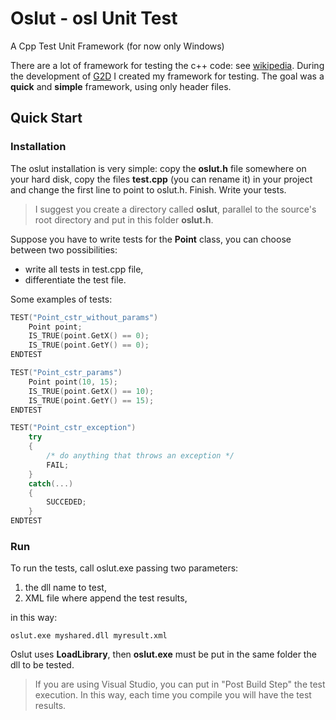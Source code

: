 # Oslut - osl Unit Test

A Cpp Test Unit Framework
(for now only Windows)

There are a lot of framework for testing the c++ code: see [wikipedia](https://en.wikipedia.org/wiki/List_of_unit_testing_frameworks#C.2B.2B).
During the development of [G2D](https://github.com/michelemei/g2d) I created my framework for testing. The goal was a **quick** and **simple** framework, using only header files.

## Quick Start

### Installation

The oslut installation is very simple: copy the __oslut.h__ file somewhere on your hard disk, copy the files __test.cpp__ (you can rename it) in your project and change the first line to point to oslut.h. Finish. Write your tests.

> I suggest you create a directory called __oslut__, parallel to the source's root directory and put in this folder __oslut.h__.

Suppose you have to write tests for the __Point__ class, you can choose between two possibilities:
 - write all tests in test.cpp file,
 - differentiate the test file.

Some examples of tests:
 
```cpp
TEST("Point_cstr_without_params")
	Point point;
	IS_TRUE(point.GetX() == 0);
	IS_TRUE(point.GetY() == 0);
ENDTEST

TEST("Point_cstr_params")
	Point point(10, 15);
	IS_TRUE(point.GetX() == 10);
	IS_TRUE(point.GetY() == 15);
ENDTEST

TEST("Point_cstr_exception")
	try
	{
		/* do anything that throws an exception */
		FAIL;
	}
	catch(...)
	{
		SUCCEDED;
	}
ENDTEST
```

### Run

To run the tests, call oslut.exe passing two parameters:
 1. the dll name to test,
 2. XML file where append the test results,

in this way:

```
oslut.exe myshared.dll myresult.xml
```

Oslut uses **LoadLibrary**, then __oslut.exe__ must be put in the same folder the dll to be tested.

> If you are using Visual Studio, you can put in "Post Build Step" the test execution.
In this way, each time you compile you will have the test results.